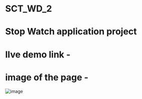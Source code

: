 # SCT_WD_2
# Stop Watch application project
# lIve demo link - 

#  image of the page - 
![image](https://github.com/user-attachments/assets/8e69f172-2c55-49d9-b301-cb74f89cc88b)


